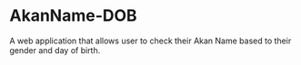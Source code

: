 # AkanName-DOB
A web application that allows user to check their Akan Name based to their gender and day of birth.
